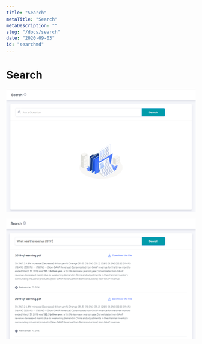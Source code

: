 ```yaml
---
title: "Search"
metaTitle: "Search"
metaDescription: ""
slug: "/docs/search"
date: "2020-09-03"
id: "searchmd"
---
```


# Search

![image](../img/HaystackHub_searchempty.png)

![image](../img/HaystackHub_search_1.png)